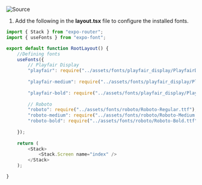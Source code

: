 ![Source](https://youtu.be/ZcZu1NYx-WE?t=1161)

1. Add the following in the **layout.tsx** file to configure the installed fonts.
```javascript
import { Stack } from "expo-router";
import { useFonts } from "expo-font";

export default function RootLayout() {
	//Defining fonts
	useFonts({
		// Playfair Display
		"playfair": require("../assets/fonts/playfair_display/PlayfairDisplay-Regular.ttf"),
		
		"playfair-medium": require("../assets/fonts/playfair_display/PlayfairDisplay-Medium.ttf"),
		
		"playfair-bold": require("../assets/fonts/playfair_display/PlayfairDisplay-Bold.ttf"),
	
		// Roboto
		"roboto": require("../assets/fonts/roboto/Roboto-Regular.ttf"),
		"roboto-medium": require("../assets/fonts/roboto/Roboto-Medium.ttf"),
		"roboto-bold": require("../assets/fonts/roboto/Roboto-Bold.ttf"),
	
	});
	
	return (
		<Stack>
			<Stack.Screen name="index" />
		</Stack>
	);

}
```